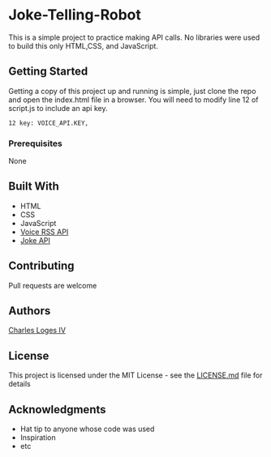 # Joke-Telling-Robot

This is a simple project to practice making API calls. No libraries were used to build this only HTML,CSS, and JavaScript.

## Getting Started

Getting a copy of this project up and running is simple, just clone the repo and open the index.html file in a browser.
You will need to modify line 12 of script.js to include an api key.

```
12 key: VOICE_API.KEY,

```

### Prerequisites

None

## Built With

- HTML
- CSS
- JavaScript
- [Voice RSS API](http://www.voicerss.org/)
- [Joke API](https://sv443.net/jokeapi/v2/)

## Contributing

Pull requests are welcome

## Authors

[Charles Loges IV](https://github.com/cloges4)

## License

This project is licensed under the MIT License - see the [LICENSE.md](LICENSE.md) file for details

## Acknowledgments

- Hat tip to anyone whose code was used
- Inspiration
- etc
